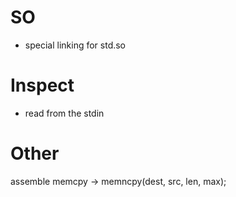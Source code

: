 # SO

- special linking for std.so

# Inspect

- read from the stdin

# Other

assemble memcpy -> memncpy(dest, src, len, max);
